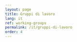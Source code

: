 ```yaml
---
layout: page
title: Gruppi di lavoro
lang: it
ref: working-groups
permalink: /it/gruppi-di-lavoro
order: 4
---
```

